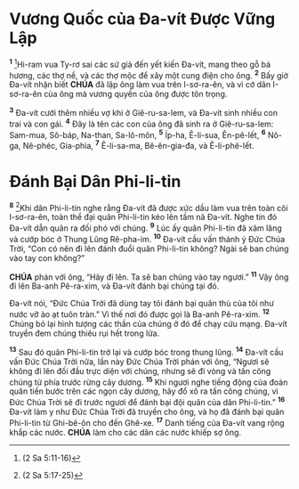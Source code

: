 # Vương Quốc của Đa-vít Được Vững Lập
<sup><b>1</b></sup> [^1@-158eadc0-9382-4010-b2c7-0fef1acfebd7]Hi-ram vua Ty-rơ sai các sứ giả đến yết kiến Đa-vít, mang theo gỗ bá hương, các thợ nề, và các thợ mộc để xây một cung điện cho ông. <sup><b>2</b></sup> Bấy giờ Đa-vít nhận biết **CHÚA** đã lập ông làm vua trên I-sơ-ra-ên, và vì cớ dân I-sơ-ra-ên của ông mà vương quyền của ông được tôn trọng.

<sup><b>3</b></sup> Đa-vít cưới thêm nhiều vợ khi ở Giê-ru-sa-lem, và Đa-vít sinh nhiều con trai và con gái. <sup><b>4</b></sup> Đây là tên các con của ông đã sinh ra ở Giê-ru-sa-lem: Sam-mua, Sô-báp, Na-than, Sa-lô-môn, <sup><b>5</b></sup> Íp-ha, Ê-li-sua, Ên-pê-lết, <sup><b>6</b></sup> Nô-ga, Nê-phéc, Gia-phia, <sup><b>7</b></sup> Ê-li-sa-ma, Bê-ên-gia-đa, và Ê-li-phê-lết.

# Đánh Bại Dân Phi-li-tin
<sup><b>8</b></sup> [^2@-158eadc0-9382-4010-b2c7-0fef1acfebd7]Khi dân Phi-li-tin nghe rằng Đa-vít đã được xức dầu làm vua trên toàn cõi I-sơ-ra-ên, toàn thể đại quân Phi-li-tin kéo lên tầm nã Đa-vít. Nghe tin đó Đa-vít dẫn quân ra đối phó với chúng. <sup><b>9</b></sup> Lúc ấy quân Phi-li-tin đã xâm lăng và cướp bóc ở Thung Lũng Rê-pha-im. <sup><b>10</b></sup> Đa-vít cầu vấn thánh ý Đức Chúa Trời, “Con có nên đi lên đánh đuổi quân Phi-li-tin không? Ngài sẽ ban chúng vào tay con không?”

**CHÚA** phán với ông, “Hãy đi lên. Ta sẽ ban chúng vào tay ngươi.” <sup><b>11</b></sup> Vậy ông đi lên Ba-anh Pê-ra-xim, và Đa-vít đánh bại chúng tại đó.

Đa-vít nói, “Đức Chúa Trời đã dùng tay tôi đánh bại quân thù của tôi như nước vỡ ào ạt tuôn tràn.” Vì thế nơi đó được gọi là Ba-anh Pê-ra-xim. <sup><b>12</b></sup> Chúng bỏ lại hình tượng các thần của chúng ở đó để chạy cứu mạng. Đa-vít truyền đem chúng thiêu rụi hết trong lửa.

<sup><b>13</b></sup> Sau đó quân Phi-li-tin trở lại và cướp bóc trong thung lũng. <sup><b>14</b></sup> Đa-vít cầu vấn Đức Chúa Trời nữa, lần này Đức Chúa Trời phán với ông, “Ngươi sẽ không đi lên đối đầu trực diện với chúng, nhưng sẽ đi vòng và tấn công chúng từ phía trước rừng cây dương. <sup><b>15</b></sup> Khi ngươi nghe tiếng động của đoàn quân tiến bước trên các ngọn cây dương, hãy đổ xô ra tấn công chúng, vì Đức Chúa Trời sẽ đi trước ngươi để đánh bại đội quân của dân Phi-li-tin.” <sup><b>16</b></sup> Đa-vít làm y như Đức Chúa Trời đã truyền cho ông, và họ đã đánh bại quân Phi-li-tin từ Ghi-bê-ôn cho đến Ghê-xe. <sup><b>17</b></sup> Danh tiếng của Đa-vít vang rộng khắp các nước. **CHÚA** làm cho các dân các nước khiếp sợ ông.

[^1@-158eadc0-9382-4010-b2c7-0fef1acfebd7]: (2 Sa 5:11-16)
[^2@-158eadc0-9382-4010-b2c7-0fef1acfebd7]: (2 Sa 5:17-25)